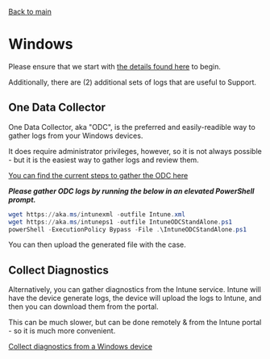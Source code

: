 [Back to main](index.md)

# Windows
Please ensure that we start with [the details found here](index.md#required-for-all-cases) to begin. 

Additionally, there are (2) additional sets of logs that are useful to Support.

## One Data Collector

One Data Collector, aka "ODC", is the preferred and easily-readible way to gather logs from your Windows devices.

It does require administrator privileges, however, so it is not always possible - but it is the easiest way to gather logs and review them. 

[You can find the current steps to gather the ODC here](https://github.com/markstan/IntuneOneDataCollector#intune-one-data-collector)

***Please gather ODC logs by running the below in an elevated PowerShell prompt.***

```PowerShell
wget https://aka.ms/intunexml -outfile Intune.xml
wget https://aka.ms/intuneps1 -outfile IntuneODCStandAlone.ps1
powerShell -ExecutionPolicy Bypass -File .\IntuneODCStandAlone.ps1
```

You can then upload the generated file with the case.

## Collect Diagnostics
Alternatively, you can gather diagnostics from the Intune service. 
Intune will have the device generate logs, the device will upload the logs to Intune, and then you can download them from the portal. 

This can be much slower, but can be done remotely & from the Intune portal - so it is much more convenient.

[Collect diagnostics from a Windows device](https://docs.microsoft.com/en-us/mem/intune/remote-actions/collect-diagnostics)